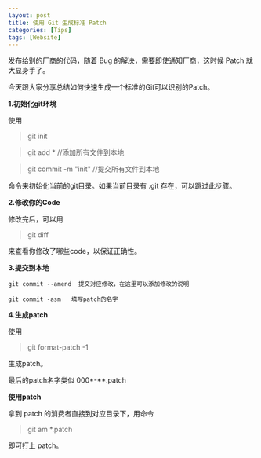 ```yaml
---
layout: post
title: 使用 Git 生成标准 Patch
categories: [Tips]
tags: [Website]
---
```


发布给别的厂商的代码，随着 Bug 的解决，需要即使通知厂商，这时候 Patch 就大显身手了。

今天跟大家分享总结如何快速生成一个标准的Git可以识别的Patch。

**1.初始化git环境**

使用
 
> git init 

> git add *  //添加所有文件到本地

> git commit -m "init"  //提交所有文件到本地

命令来初始化当前的git目录。如果当前目录有 .git 存在，可以跳过此步骤。

**2.修改你的Code**

修改完后，可以用 

> git diff

来查看你修改了哪些code，以保证正确性。

**3.提交到本地**

	git commit --amend  提交对应修改，在这里可以添加修改的说明
	
	git commit -asm   填写patch的名字
	
**4.生成patch**

使用

> git format-patch -1 

生成patch。

最后的patch名字类似 000*-**.patch

**使用patch**

拿到 patch 的消费者直接到对应目录下，用命令  

> git am *.patch  

即可打上 patch。


